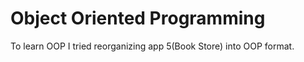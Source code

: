 # Object Oriented Programming

To learn OOP I tried reorganizing app 5(Book Store) into OOP format.
